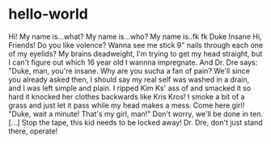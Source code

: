# hello-world
Hi! My name is...what?
My name is...who?
My name is..fk fk Duke Insane
Hi, Friends! Do you like volence?
Wanna see me stick 9" nails through each one of my eyelids?
My brains deadweight, I'm trying to get my head straight, but I can't figure out which 16 year old I wannna impregnate.
And Dr. Dre says: "Duke, man, you're insane. Why are you sucha a fan of pain?
We'll since you already asked then, I should say my real self was washed in a drain, and I was left simple and plain.
I ripped Kim Ks' ass of and smacked it so hard it knocked her clothes backwards like Kris Kros!
I smoke a bit of a grass and just let it pass while my head makes a mess.
Come here girl!
"Duke, wait a minute! That's my girl, man!"
Don't worry, we'll be done in ten.
[...]
Stop the tape, this kid needs to be locked away!
Dr. Dre, don't just stand there, operate!
